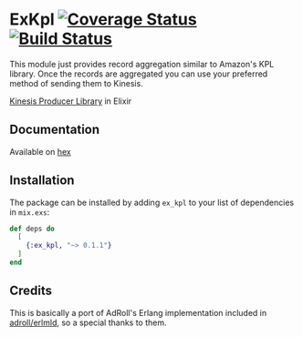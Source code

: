 # ExKpl [![Coverage Status](https://coveralls.io/repos/github/sneako/ex_kpl/badge.svg?branch=master)](https://coveralls.io/github/sneako/ex_kpl?branch=master) [![Build Status](https://travis-ci.org/sneako/ex_kpl.svg?branch=master)](https://travis-ci.org/sneako/ex_kpl)
This module just provides record aggregation similar to Amazon's KPL library.
Once the records are aggregated you can use your preferred method of sending them to Kinesis.

[Kinesis Producer Library](https://docs.aws.amazon.com/streams/latest/dev/developing-producers-with-kpl.html) in Elixir

## Documentation
Available on [hex](https://hexdocs.pm/ex_kpl/api-reference.html)

## Installation

The package can be installed
by adding `ex_kpl` to your list of dependencies in `mix.exs`:

```elixir
def deps do
  [
    {:ex_kpl, "~> 0.1.1"}
  ]
end
```

## Credits
This is basically a port of AdRoll's Erlang implementation included in [adroll/erlmld](https://github.com/AdRoll/erlmld), so a special thanks to them.
